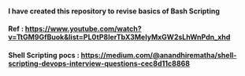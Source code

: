 #### I have created this repository to revise basics of Bash Scripting
#### Ref : https://www.youtube.com/watch?v=TtGM9GfBuok&list=PL0tP8lerTbX3MeIyMxGW2sLhWnPdn_xhd
#### Shell Scripting pocs : https://medium.com/@anandhirematha/shell-scripting-devops-interview-questions-cec8d11c8868
